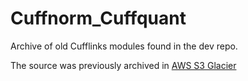# Cuffnorm_Cuffquant
Archive of old Cufflinks modules found in the dev repo.

The source was previously archived in [AWS S3 Glacier ](https://s3.console.aws.amazon.com/s3/buckets/genepattern?prefix=broad_SVN/)
